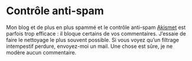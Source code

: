 # Contrôle anti-spam

Mon blog et de plus en plus spammé et le contrôle anti-spam [Akismet](http://akismet.com) est parfois trop efficace : il bloque certains de vos commentaires. J’essaie de faire le nettoyage le plus souvent possible. Si vous voyez qu’un filtrage intempestif perdure, envoyez-moi un mail. Une chose est sûre, je ne modère aucun commentaire.